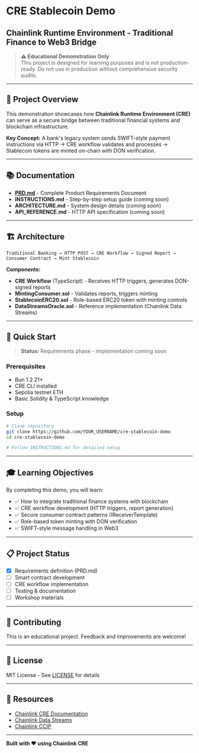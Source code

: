 # CRE Stablecoin Demo
## Chainlink Runtime Environment - Traditional Finance to Web3 Bridge

> **⚠️ Educational Demonstration Only**  
> This project is designed for learning purposes and is not production-ready. Do not use in production without comprehensive security audits.

---

## 🎯 Project Overview

This demonstration showcases how **Chainlink Runtime Environment (CRE)** can serve as a secure bridge between traditional financial systems and blockchain infrastructure.

**Key Concept:** A bank's legacy system sends SWIFT-style payment instructions via HTTP → CRE workflow validates and processes → Stablecoin tokens are minted on-chain with DON verification.

---

## 📚 Documentation

- **[PRD.md](./PRD.md)** - Complete Product Requirements Document
- **INSTRUCTIONS.md** - Step-by-step setup guide (coming soon)
- **ARCHITECTURE.md** - System design details (coming soon)
- **API_REFERENCE.md** - HTTP API specification (coming soon)

---

## 🏗️ Architecture

```
Traditional Banking → HTTP POST → CRE Workflow → Signed Report → Consumer Contract → Mint Stablecoin
```

**Components:**
- **CRE Workflow** (TypeScript) - Receives HTTP triggers, generates DON-signed reports
- **MintingConsumer.sol** - Validates reports, triggers minting
- **StablecoinERC20.sol** - Role-based ERC20 token with minting controls
- **DataStreamsOracle.sol** - Reference implementation (Chainlink Data Streams)

---

## 🚀 Quick Start

> **Status:** Requirements phase - implementation coming soon

### Prerequisites
- Bun 1.2.21+
- CRE CLI installed
- Sepolia testnet ETH
- Basic Solidity & TypeScript knowledge

### Setup
```bash
# Clone repository
git clone https://github.com/YOUR_USERNAME/cre-stablecoin-demo
cd cre-stablecoin-demo

# Follow INSTRUCTIONS.md for detailed setup
```

---

## 🎓 Learning Objectives

By completing this demo, you will learn:

- ✅ How to integrate traditional finance systems with blockchain
- ✅ CRE workflow development (HTTP triggers, report generation)
- ✅ Secure consumer contract patterns (IReceiverTemplate)
- ✅ Role-based token minting with DON verification
- ✅ SWIFT-style message handling in Web3

---

## 📋 Project Status

- [x] Requirements definition (PRD.md)
- [ ] Smart contract development
- [ ] CRE workflow implementation
- [ ] Testing & documentation
- [ ] Workshop materials

---

## 🤝 Contributing

This is an educational project. Feedback and improvements are welcome!

---

## 📄 License

MIT License - See [LICENSE](./LICENSE) for details

---

## 🔗 Resources

- [Chainlink CRE Documentation](https://docs.chain.link/cre)
- [Chainlink Data Streams](https://docs.chain.link/data-streams)
- [Chainlink CCIP](https://docs.chain.link/ccip)

---

**Built with ❤️ using Chainlink CRE**

